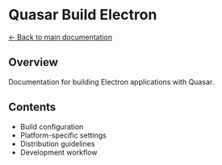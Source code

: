 # Quasar Build Electron

[← Back to main documentation](README.md)

## Overview
Documentation for building Electron applications with Quasar.

## Contents
- Build configuration
- Platform-specific settings
- Distribution guidelines
- Development workflow
